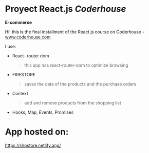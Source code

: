 #
# Proyect React.js *Coderhouse*
 **E-commerse**
 
Hi! this is the final installment of the React.js course on Coderhouse -
www.coderhouse.com

I use: 

- React- router dom
	> this app has react-router-dom to optimize browsing

- FIRESTORE
	>  saves the data of the products and the purchase orders
	
- Context
	> add and remove products from the shopping list

- Hooks, Map, Events, Promises


# App hosted on:

https://shostore.netlify.app/
